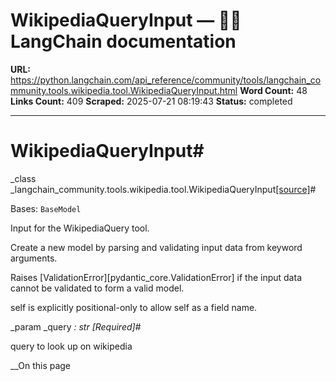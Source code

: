 # WikipediaQueryInput — 🦜🔗 LangChain  documentation

**URL:** https://python.langchain.com/api_reference/community/tools/langchain_community.tools.wikipedia.tool.WikipediaQueryInput.html
**Word Count:** 48
**Links Count:** 409
**Scraped:** 2025-07-21 08:19:43
**Status:** completed

---

# WikipediaQueryInput\#

_class _langchain\_community.tools.wikipedia.tool.WikipediaQueryInput[\[source\]](https://python.langchain.com/api_reference/_modules/langchain_community/tools/wikipedia/tool.html#WikipediaQueryInput)\#     

Bases: `BaseModel`

Input for the WikipediaQuery tool.

Create a new model by parsing and validating input data from keyword arguments.

Raises \[ValidationError\]\[pydantic\_core.ValidationError\] if the input data cannot be validated to form a valid model.

self is explicitly positional-only to allow self as a field name.

_param _query _: str_ _\[Required\]_\#     

query to look up on wikipedia

__On this page
